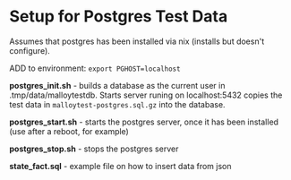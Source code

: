 # Setup for Postgres Test Data

Assumes that postgres has been installed via nix (installs but doesn't configure).

ADD to environment: `export PGHOST=localhost`

**postgres_init.sh** - builds a database as the current user in .tmp/data/malloytestdb.  Starts server runing on localhost:5432
copies the test data in `malloytest-postgres.sql.gz` into the database.

**postgres_start.sh** - starts the postgres server, once it has been installed (use after a reboot, for example)

**postgres_stop.sh** - stops the postgres server

**state_fact.sql** - example file on how to insert data from json
